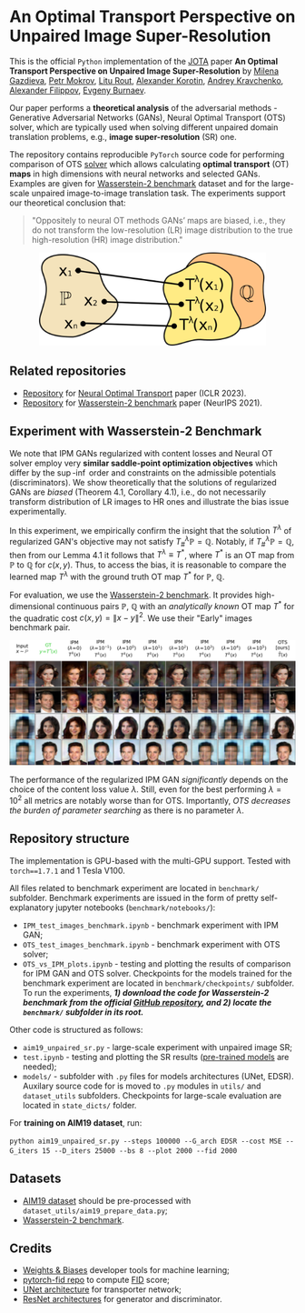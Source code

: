 # An Optimal Transport Perspective on Unpaired Image Super-Resolution
This is the official `Python` implementation of the [JOTA](https://link.springer.com/journal/10957) paper **An Optimal Transport Perspective on Unpaired Image Super-Resolution** by [Milena Gazdieva](https://scholar.google.com/citations?user=h52_Zx8AAAAJ&hl=en), [Petr Mokrov](https://scholar.google.com/citations?user=CRsi4IkAAAAJ&hl=en&oi=ao), [Litu Rout](https://scholar.google.com/citations?user=GYy7fWwAAAAJ&hl=en&oi=ao), [Alexander Korotin](https://scholar.google.ru/citations?user=1rIIvjAAAAAJ&hl=en), [Andrey
Kravchenko](https://www.hertford.ox.ac.uk/staff/andrey-kravchenko), [Alexander Filippov](https://scholar.google.com/citations?hl=en&user=fY5epnkAAAAJ), [Evgeny Burnaev](https://scholar.google.com/citations?hl=en&user=pCRdcOwAAAAJ).

Our paper performs a **theoretical analysis** of the adversarial methods - Generative Adversarial Networks (GANs), Neural Optimal Transport (OTS) solver, which are typically used when solving different unpaired domain translation problems, e.g., **image super-resolution** (SR) one. 

The repository contains reproducible `PyTorch` source code for performing comparison of OTS [solver](https://github.com/iamalexkorotin/NeuralOptimalTransport/) which allows calculating **optimal transport** (OT) **maps** in high dimensions with neural networks and selected GANs. Examples are given for [Wasserstein-2 benchmark](https://github.com/iamalexkorotin/Wasserstein2Benchmark) dataset and for the large-scale unpaired image-to-image translation task. The experiments support our theoretical conclusion that:
>"Oppositely to neural OT methods GANs’ maps are biased, i.e., they do not transform the low-resolution (LR) image distribution to the true high-resolution (HR) image distribution."

<p align="center"><img src="pics/OT_map_biased.png" width="400" /></p>

## Related repositories
- [Repository](https://github.com/iamalexkorotin/NeuralOptimalTransport) for [Neural Optimal Transport](https://arxiv.org/abs/2201.12220) paper (ICLR 2023).
- [Repository](https://github.com/iamalexkorotin/Wasserstein2Benchmark) for [Wasserstein-2 benchmark](https://arxiv.org/abs/2106.01954) paper (NeurIPS 2021).

## Experiment with Wasserstein-2 Benchmark

We note that IPM GANs regularized with content losses and Neural OT solver employ very **similar saddle-point optimization objectives** which differ by the $\sup$-$\inf$ order and constraints on the admissible potentials (discriminators). We show theoretically that the solutions of regularized GANs are *biased* (Theorem 4.1, Corollary 4.1), i.e., do not necessarily transform distribution of LR images to HR ones and illustrate the bias issue experimentally. 

In this experiment, we empirically confirm the insight that the solution $T^{\lambda}$ of regularized GAN's objective may not satisfy $T^{\lambda}_{\#}\mathbb{P}=\mathbb{Q}$. Notably, if $T^{\lambda}_{\#}\mathbb{P}=\mathbb{Q}$, then from our Lemma 4.1 it follows that $T^{\lambda}\equiv T^{*}$, where $T^{*}$ is an OT map from $\mathbb{P}$ to $\mathbb{Q}$ for $c(x,y)$. Thus, to access the bias, it is reasonable to compare the learned map $T^{\lambda}$ with the ground truth OT map $T^{*}$ for $\mathbb{P}$, $\mathbb{Q}$.

For evaluation, we use the [Wasserstein-2 benchmark](https://github.com/iamalexkorotin/Wasserstein2Benchmark). It provides high-dimensional continuous pairs $\mathbb{P}$, $\mathbb{Q}$ with an *analytically known* OT map $T^{*}$ for the quadratic cost ${c(x,y)=\|x-y\|^{2}}$. We use their "Early" images benchmark pair. 

<p align="center"><img src="pics/ipm_vs_ots_benchmark.png" width="700" /></p>

The performance of the regularized IPM GAN *significantly* depends on the choice of the content loss value $\lambda$. Still, even for the best performing $\lambda=10^{2}$ all metrics are notably worse than for OTS. Importantly, *OTS decreases the burden of parameter searching* as there is no parameter $\lambda$. 

## Repository structure
The implementation is GPU-based with the multi-GPU support. Tested with `torch==1.7.1` and 1 Tesla V100.

All files related to benchmark experiment are located in `benchmark/` subfolder. Benchmark experiments are issued in the form of pretty self-explanatory jupyter notebooks (`benchmark/notebooks/`):
- ```IPM_test_images_benchmark.ipynb``` - benchmark experiment with IPM GAN;
- ```OTS_test_images_benchmark.ipynb``` - benchmark experiment with OTS solver;
- ```OTS_vs_IPM_plots.ipynb``` - testing and plotting the results of comparison for IPM GAN and OTS solver.
Checkpoints for the models trained for the benchmark experiment are located in `benchmark/checkpoints/` subfolder. To run the experiments, ***1) download the code for Wasserstein-2 benchmark from the official [GitHub repository](https://github.com/iamalexkorotin/Wasserstein2Benchmark), and 2) locate the ```benchmark/``` subfolder in its root.*** 

Other code is structured as follows: 
- ```aim19_unpaired_sr.py``` - large-scale experiment with unpaired image SR;
- ```test.ipynb``` - testing and plotting the SR results ([pre-trained models](https://github.com/milenagazdieva/OT-Super-Resolution/state_dicts/) are needed);
- ```models/``` - subfolder with `.py` files for models architectures (UNet, EDSR).
Auxilary source code for is moved to `.py` modules in `utils/` and `dataset_utils` subfolders. Checkpoints for large-scale evaluation are located in `state_dicts/` folder.

For **training on AIM19 dataset**, run:

```python aim19_unpaired_sr.py --steps 100000 --G_arch EDSR --cost MSE --G_iters 15 --D_iters 25000 --bs 8 --plot 2000 --fid 2000```


## Datasets
- [AIM19 dataset](https://competitions.codalab.org/competitions/20164) should be pre-processed with ```dataset_utils/aim19_prepare_data.py```;
- [Wasserstein-2 benchmark](https://github.com/iamalexkorotin/Wasserstein2Benchmark).

## Credits
- [Weights & Biases](https://wandb.ai) developer tools for machine learning;
- [pytorch-fid repo](https://github.com/mseitzer/pytorch-fid) to compute [FID](https://arxiv.org/abs/1706.08500) score;
- [UNet architecture](https://github.com/milesial/Pytorch-UNet) for transporter network;
- [ResNet architectures](https://github.com/harryliew/WGAN-QC) for generator and discriminator.
